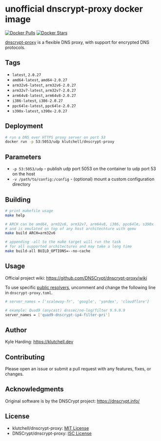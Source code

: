 # unofficial dnscrypt-proxy docker image

[![Docker Pulls](https://img.shields.io/docker/pulls/klutchell/dnscrypt-proxy.svg?style=flat-square)](https://hub.docker.com/r/klutchell/dnscrypt-proxy/)
[![Docker Stars](https://img.shields.io/docker/stars/klutchell/dnscrypt-proxy.svg?style=flat-square)](https://hub.docker.com/r/klutchell/dnscrypt-proxy/)

[dnscrypt-proxy](https://github.com/DNSCrypt/dnscrypt-proxy) is a flexible DNS proxy, with support for encrypted DNS protocols.

## Tags

- `latest`, `2.0.27`
- `amd64-latest`, `amd64-2.0.27`
- `arm32v6-latest`, `arm32v6-2.0.27`
- `arm32v7-latest`, `arm32v7-2.0.27`
- `arm64v8-latest`, `arm64v8-2.0.27`
- `i386-latest`, `i386-2.0.27`
- `ppc64le-latest`, `ppc64le-2.0.27`
- `s390x-latest`, `s390x-2.0.27`

## Deployment

```bash
# run a DNS over HTTPS proxy server on port 53
docker run -p 53:5053/udp klutchell/dnscrypt-proxy
```

## Parameters

- `-p 53:5053/udp` - publish udp port 5053 on the container to udp port 53 on the host
- `-v /path/to/config:/config` - (optional) mount a custom configuration directory

## Building

```bash
# print makefile usage
make help

# ARCH can be amd64, arm32v6, arm32v7, arm64v8, i386, ppc64le, s390x
# and is emulated on top of any host architechture with qemu
make build ARCH=arm32v6

# appending -all to the make target will run the task
# for all supported architectures and may take a long time
make build-all BUILD_OPTIONS=--no-cache
```

## Usage

Official project wiki: <https://github.com/DNSCrypt/dnscrypt-proxy/wiki>

To use specific [public resolvers](https://download.dnscrypt.info/dnscrypt-resolvers/v2/public-resolvers.md), uncomment and change the following line in `dnscrypt-proxy.toml`.

```bash
# server_names = ['scaleway-fr', 'google', 'yandex', 'cloudflare']
```

```bash
# example: Quad9 (anycast) dnssec/no-log/filter 9.9.9.9
server_names = ['quad9-dnscrypt-ip4-filter-pri']
```

## Author

Kyle Harding: <https://klutchell.dev>

## Contributing

Please open an issue or submit a pull request with any features, fixes, or changes.

## Acknowledgments

Original software is by the DNSCrypt project: <https://dnscrypt.info/>

## License

- klutchell/dnscrypt-proxy: [MIT License](./LICENSE)
- DNSCrypt/dnscrypt-proxy: [ISC License](https://github.com/DNSCrypt/dnscrypt-proxy/blob/master/LICENSE)
